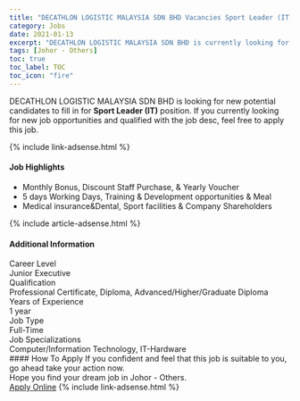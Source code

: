 ```yaml
---
title: "DECATHLON LOGISTIC MALAYSIA SDN BHD Vacancies Sport Leader (IT)" 
category: Jobs 
date: 2021-01-13 
excerpt: "DECATHLON LOGISTIC MALAYSIA SDN BHD is currently looking for suitable person to fill in the Sport Leader (IT) which positioned at Johor - Others" 
tags: [Johor - Others] 
toc: true 
toc_label: TOC 
toc_icon: "fire" 
--- 
```


<p>DECATHLON LOGISTIC MALAYSIA SDN BHD is looking for new potential candidates to fill in for <b>Sport Leader (IT)</b> position. If you currently looking for new job opportunities and qualified with the job desc, feel free to apply this job.
</p>{% include link-adsense.html %} 
<div><div><h4>Job Highlights</h4></div><div><ul><li><div><div><div><div></div></div></div><div><span>Monthly Bonus, Discount Staff Purchase, &amp; Yearly Voucher</span></div></div></li><li><div><div><div><div></div></div></div><div><span>5 days Working Days,  Training &amp; Development opportunities &amp; Meal</span></div></div></li><li><div><div><div><div></div></div></div><div><span>Medical insurance&amp;Dental, Sport facilities &amp; Company Shareholders</span></div></div></li></ul></div></div> 
{% include article-adsense.html %} 
<div><div><h4>Additional Information</h4></div><div><div><div><div><div><div><div><span>Career Level</span></div><div><span>Junior Executive</span></div></div></div></div><div><div><div><div><span>Qualification</span></div><div><span>Professional Certificate, Diploma, Advanced/Higher/Graduate Diploma</span></div></div></div></div><div><div><div><div><span>Years of Experience</span></div><div><span>1 year</span></div></div></div></div><div><div><div><div><span>Job Type</span></div><div><span>Full-Time</span></div></div></div></div><div><div><div><div><span>Job Specializations</span></div><div><span>Computer/Information Technology, IT-Hardware</span></div></div></div></div></div></div></div></div> 
#### How To Apply 
If you confident and feel that this job is suitable to you, go ahead take your action now. <br/> 
Hope you find your dream job in Johor - Others. <br/> 
<a href="https://www.jobstreet.com.my/en/job/sport-leader-it-4461701?jobId=jobstreet-my-job-4461701&sectionRank=8&token=0~7904941d-2c5c-4c60-822d-eda51b1e33a3&fr=SRP%20View%20In%20New%20Ta" class="btn btn--info" target="_blank" rel="nofollow noopenner">Apply Online</a> 
{% include link-adsense.html %} 